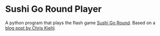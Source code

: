 Sushi Go Round Player
=====================

A python program that plays the flash game [Sushi Go Round](http://www.miniclip.com/games/sushi-go-round/en/). Based on a [blog post by Chris Kiehl](http://code.tutsplus.com/tutorials/how-to-build-a-python-bot-that-can-play-web-games--active-11117).
